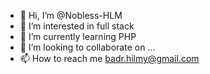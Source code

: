 - 👋 Hi, I’m @Nobless-HLM
- 👀 I’m interested in full stack
- 🌱 I’m currently learning PHP
- 💞️ I’m looking to collaborate on ...
- 📫 How to reach me badr.hilmy@gmail.com

<!---
Nobless-HLM/Nobless-HLM is a ✨ special ✨ repository because its `README.md` (this file) appears on your GitHub profile.
You can click the Preview link to take a look at your changes.
--->
